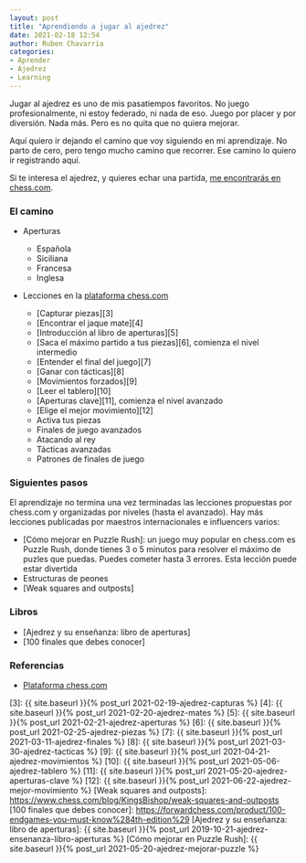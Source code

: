 ```yaml
---
layout: post
title: "Aprendiendo a jugar al ajedrez"
date: 2021-02-18 12:54
author: Ruben Chavarria
categories: 
- Aprender
- Ajedrez
- Learning
---
```


Jugar al ajedrez es uno de mis pasatiempos favoritos. No juego profesionalmente,
ni estoy federado, ni nada de eso. Juego por placer y por diversión. Nada más.
Pero es no quita que no quiera mejorar.

Aquí quiero ir dejando el camino que voy siguiendo en mi aprendizaje. No parto
de cero, pero tengo mucho camino que recorrer. Ese camino lo quiero ir registrando
aquí.

Si te interesa el ajedrez, y quieres echar una partida, 
[me encontrarás en chess.com][1].

<!-- more -->

### El camino

- Aperturas

    - Española
    - Siciliana
    - Francesa
    - Inglesa
    
- Lecciones en la [plataforma chess.com][2]

    - [Capturar piezas][3]
    - [Encontrar el jaque mate][4]
    - [Introducción al libro de aperturas][5]
    - [Saca el máximo partido a tus piezas][6], comienza el nivel intermedio
    - [Entender el final del juego][7]
    - [Ganar con tácticas][8]
    - [Movimientos forzados][9]
    - [Leer el tablero][10]
    - [Aperturas clave][11], comienza el nivel avanzado
    - [Elige el mejor movimiento][12]
    - Activa tus piezas
    - Finales de juego avanzados
    - Atacando al rey
    - Tácticas avanzadas
    - Patrones de finales de juego
    
### Siguientes pasos

El aprendizaje no termina una vez terminadas las lecciones propuestas por 
chess.com y organizadas por niveles (hasta el avanzado). Hay más lecciones
publicadas por maestros internacionales e influencers varios:

- [Cómo mejorar en Puzzle Rush]: un juego muy popular en chess.com es Puzzle
Rush, donde tienes 3 o 5 minutos para resolver el máximo de puzles que puedas.
Puedes cometer hasta 3 errores. Esta lección puede estar divertida
- Estructuras de peones
- [Weak squares and outposts]

### Libros

- [Ajedrez y su enseñanza: libro de aperturas]
- [100 finales que debes conocer]

### Referencias

- [Plataforma chess.com][2]

[1]: https://www.chess.com/member/txingo
[2]: https://www.chess.com
[3]: {{ site.baseurl }}{% post_url 2021-02-19-ajedrez-capturas %}
[4]: {{ site.baseurl }}{% post_url 2021-02-20-ajedrez-mates %}
[5]: {{ site.baseurl }}{% post_url 2021-02-21-ajedrez-aperturas %}
[6]: {{ site.baseurl }}{% post_url 2021-02-25-ajedrez-piezas %}
[7]: {{ site.baseurl }}{% post_url 2021-03-11-ajedrez-finales %}
[8]: {{ site.baseurl }}{% post_url 2021-03-30-ajedrez-tacticas %}
[9]: {{ site.baseurl }}{% post_url 2021-04-21-ajedrez-movimientos %}
[10]: {{ site.baseurl }}{% post_url 2021-05-06-ajedrez-tablero %}
[11]: {{ site.baseurl }}{% post_url 2021-05-20-ajedrez-aperturas-clave %}
[12]: {{ site.baseurl }}{% post_url 2021-06-22-ajedrez-mejor-movimiento %}
[Weak squares and outposts]: https://www.chess.com/blog/KingsBishop/weak-squares-and-outposts
[100 finales que debes conocer]: https://forwardchess.com/product/100-endgames-you-must-know%284th-edition%29
[Ajedrez y su enseñanza: libro de aperturas]: {{ site.baseurl }}{% post_url 2019-10-21-ajedrez-ensenanza-libro-aperturas %}
[Cómo mejorar en Puzzle Rush]: {{ site.baseurl }}{% post_url 2021-05-20-ajedrez-mejorar-puzzle %}
